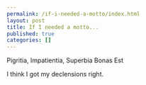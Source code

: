 ```yaml
---
permalink: /if-i-needed-a-motto/index.html
layout: post
title: If I needed a motto...
published: true
categories: []
---
```

Pigritia, Impatientia, Superbia Bonas Est <p /> I think I got my declensions right.
